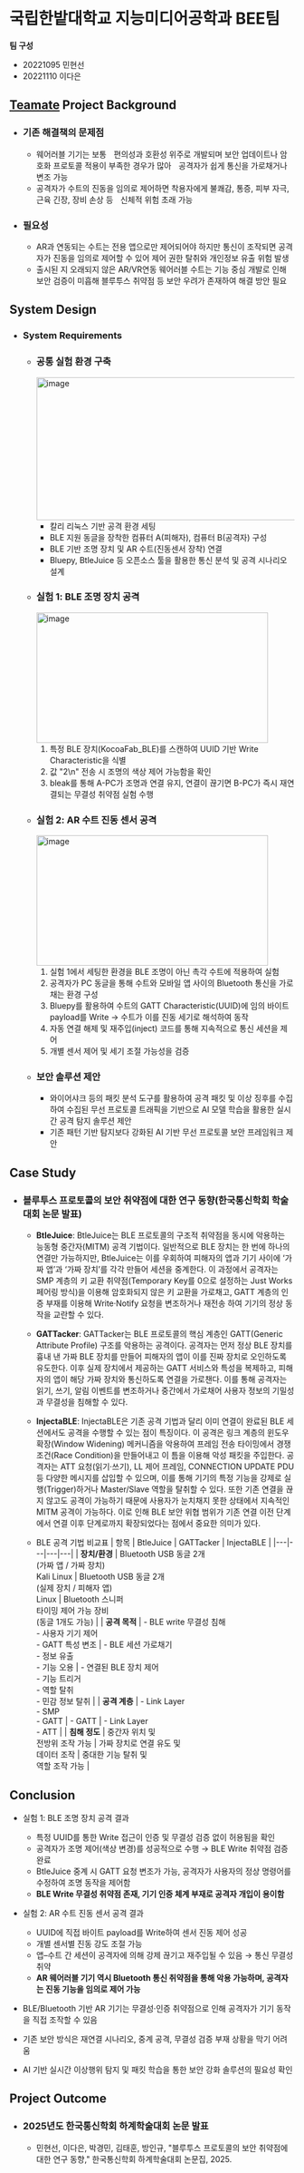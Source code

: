 # 국립한밭대학교 지능미디어공학과 BEE팀

**팀 구성**
- 20221095 민현선 
- 20221110 이다은

## <u>Teamate</u> Project Background
- ### 기존 해결책의 문제점
  - 웨어러블 기기는 보통ﾠ편의성과 호환성 위주로 개발되며 보안 업데이트나 암호화 프로토콜 적용이 부족한 경우가 많아ﾠ공격자가 쉽게 통신을 가로채거나 변조 가능
  - 공격자가 수트의 진동을 임의로 제어하면 착용자에게 불쾌감, 통증, 피부 자극, 근육 긴장, 장비 손상 등ﾠ신체적 위험 초래 가능
- ### 필요성 
  - AR과 연동되는 수트는 전용 앱으로만 제어되어야 하지만 통신이 조작되면 공격자가 진동을 임의로 제어할 수 있어 제어 권한 탈취와 개인정보 유출 위험 발생
  - 출시된 지 오래되지 않은 AR/VR연동 웨어러블 수트는 기능 중심 개발로 인해 보안 검증이 미흡해 블루투스 취약점 등 보안 우려가 존재하여 해결 방안 필요
  
## System Design
- ### System Requirements
  + ### 공통 실험 환경 구축
    <img width="516" height="252" alt="image" src="https://github.com/user-attachments/assets/6f83e3a5-d1bb-438d-b3a3-b5c1f973edcd" />    

    + 칼리 리눅스 기반 공격 환경 세팅    
    + BLE 지원 동글을 장착한 컴퓨터 A(피해자), 컴퓨터 B(공격자) 구성    
    + BLE 기반 조명 장치 및 AR 수트(진동센서 장착) 연결    
    + Bluepy, BtleJuice 등 오픈소스 툴을 활용한 통신 분석 및 공격 시나리오 설계    

  + ### 실험 1: BLE 조명 장치 공격
    <img width="409" height="230" alt="image" src="https://github.com/user-attachments/assets/67cd45d0-8f7d-493a-8ac9-ca3f80eda263" />    

    1) 특정 BLE 장치(KocoaFab_BLE)를 스캔하여 UUID 기반 Write Characteristic을 식별    
    2) 값 "2\n" 전송 시 조명의 색상 제어 가능함을 확인    
    3) bleak를 통해 A-PC가 조명과 연결 유지, 연결이 끊기면 B-PC가 즉시 재연결되는 무결성 취약점 실험 수행    

  + ### 실험 2: AR 수트 진동 센서 공격
    <img width="409" height="230" alt="image" src="https://github.com/user-attachments/assets/75c2afff-5150-4e20-b9fa-af7fa3925012" />

    1) 실험 1에서 세팅한 환경을 BLE 조명이 아닌 촉각 수트에 적용하여 실험
    2) 공격자가 PC 동글을 통해 수트와 모바일 앱 사이의 Bluetooth 통신을 가로채는 환경 구성
    3) Bluepy를 활용하여 수트의 GATT Characteristic(UUID)에 임의 바이트 payload를 Write → 수트가 이를 진동 세기로 해석하여 동작
    4) 자동 연결 해제 및 재주입(inject) 코드를 통해 지속적으로 통신 세션을 제어
    5) 개별 센서 제어 및 세기 조절 가능성을 검증
   
  + ### 보안 솔루션 제안
    
    + 와이어샤크 등의 패킷 분석 도구를 활용하여 공격 패킷 및 이상 징후를 수집하여 수집된 무선 프로토콜 트래픽을 기반으로 AI 모델 학습을 활용한 실시간 공격 탐지 솔루션 제안
    + 기존 패턴 기반 탐지보다 강화된 AI 기반 무선 프로토콜 보안 프레임워크 제안

    
## Case Study
- ### 블루투스 프로토콜의 보안 취약점에 대한 연구 동향(한국통신학회 학술 대회 논문 발표)
  + **BtleJuice**: BtleJuice는 BLE 프로토콜의 구조적 취약점을 동시에 악용하는 능동형 중간자(MITM) 공격 기법이다. 일반적으로 BLE 장치는 한 번에 하나의 연결만 가능하지만, BtleJuice는 이를 우회하여 피해자의 앱과 기기 사이에 ‘가짜 앱’과 ‘가짜 장치’를 각각 만들어 세션을 중계한다. 이 과정에서 공격자는 SMP 계층의 키 교환 취약점(Temporary Key를 0으로 설정하는 Just Works 페어링 방식)을 이용해 암호화되지 않은 키 교환을 가로채고, GATT 계층의 인증 부재를 이용해 Write·Notify 요청을 변조하거나 재전송 하여 기기의 정상 동작을 교란할 수 있다.
    
  + **GATTacker**: GATTacker는 BLE 프로토콜의 핵심 계층인 GATT(Generic Attribute Profile) 구조를 악용하는 공격이다. 공격자는 먼저 정상 BLE 장치를 흉내 낸 가짜 BLE 장치를 만들어 피해자의 앱이 이를 진짜 장치로 오인하도록 유도한다. 이후 실제 장치에서 제공하는 GATT 서비스와 특성을 복제하고, 피해자의 앱이 해당 가짜 장치와 통신하도록 연결을 가로챈다. 이를 통해 공격자는 읽기, 쓰기, 알림 이벤트를 변조하거나 중간에서 가로채어 사용자 정보의 기밀성과 무결성을 침해할 수 있다.
    
  + **InjectaBLE**: InjectaBLE은 기존 공격 기법과 달리 이미 연결이 완료된 BLE 세션에서도 공격을 수행할 수 있는 점이 특징이다. 이 공격은 링크 계층의 윈도우 확장(Window Widening) 메커니즘을 악용하여 프레임 전송 타이밍에서 경쟁 조건(Race Condition)을 만들어내고 이 틈을 이용해 악성 패킷을 주입한다. 공격자는 ATT 요청(읽기·쓰기), LL 제어 프레임, CONNECTION UPDATE PDU 등 다양한 메시지를 삽입할 수 있으며, 이를 통해 기기의 특정 기능을 강제로 실행(Trigger)하거나 Master/Slave 역할을 탈취할 수 있다. 또한 기존 연결을 끊지 않고도 공격이 가능하기 때문에 사용자가 눈치채지 못한 상태에서 지속적인 MITM 공격이 가능하다. 이로 인해 BLE 보안 위협 범위가 기존 연결 이전 단계에서 연결 이후 단계로까지 확장되었다는 점에서 중요한 의미가 있다.


  + BLE 공격 기법 비교표
    | 항목 | BtleJuice | GATTacker | InjectaBLE |
    |---|---|---|---|
    | **장치/환경** | Bluetooth USB 동글 2개<br>(가짜 앱 / 가짜 장치)<br>Kali Linux | Bluetooth USB 동글 2개<br>(실제 장치 / 피해자 앱)<br>Linux | Bluetooth 스니퍼<br>타이밍 제어 가능 장비<br>(동글 1개도 가능) |
    | **공격 목적** | - BLE write 무결성 침해<br>- 사용자 기기 제어<br>- GATT 특성 변조 | - BLE 세션 가로채기<br>- 정보 유출<br>- 기능 오용 | - 연결된 BLE 장치 제어<br>- 기능 트리거<br>- 역할 탈취<br>- 민감 정보 탈취 |
    | **공격 계층** | - Link Layer<br>- SMP<br>- GATT | - GATT | - Link Layer<br>- ATT |
    | **침해 정도** | 중간자 위치 및<br>전방위 조작 가능 | 가짜 장치로 연결 유도 및<br>데이터 조작 | 중대한 기능 탈취 및<br>역할 조작 가능 |
  
  
## Conclusion
  - 실험 1: BLE 조명 장치 공격 결과
    + 특정 UUID를 통한 Write 접근이 인증 및 무결성 검증 없이 허용됨을 확인
    + 공격자가 조명 제어(색상 변경)를 성공적으로 수행 → BLE Write 취약점 검증 완료
    + BtleJuice 중계 시 GATT 요청 변조가 가능, 공격자가 사용자의 정상 명령어를 수정하여 조명 동작을 제어함
    + **BLE Write 무결성 취약점 존재, 기기 인증 체계 부재로 공격자 개입이 용이함**

  - 실험 2: AR 수트 진동 센서 공격 결과
    + UUID에 직접 바이트 payload를 Write하여 센서 진동 제어 성공
    + 개별 센서별 진동 강도 조절 가능
    + 앱–수트 간 세션이 공격자에 의해 강제 끊기고 재주입될 수 있음 → 통신 무결성 취약
    + **AR 웨어러블 기기 역시 Bluetooth 통신 취약점을 통해 악용 가능하며, 공격자는 진동 기능을 임의로 제어 가능**
  - BLE/Bluetooth 기반 AR 기기는 무결성·인증 취약점으로 인해 공격자가 기기 동작을 직접 조작할 수 있음
  - 기존 보안 방식은 재연결 시나리오, 중계 공격, 무결성 검증 부재 상황을 막기 어려움
  - AI 기반 실시간 이상행위 탐지 및 패킷 학습을 통한 보안 강화 솔루션의 필요성 확인
    
  
## Project Outcome
- ### 2025년도 한국통신학회 하계학술대회 논문 발표
  - 민현선, 이다은, 박경민, 김태훈, 방인규, "블루투스 프로토콜의 보안 취약점에 대한 연구 동향," 한국통신학회 하계학술대회 논문집, 2025.

